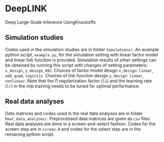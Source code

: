 # DeepLINK
Deep Large-Scale Inference UsingKnockoffs

## Simulation studies

Codes used in the simulation studies are in folder `Simulations/`. An example python script, `example.py`, for the simulation setting with linear factor model and linear link function is provided. Simulation results of other settings can be obtained by running this script with changes of setting parameters: `x_design`, `y_design`, etc. Choices of factor model design `x_design`: `linear`, `add_quad`, `logistic`. Choices of link function design `y_design`: `linear`, `nonlinear`. Note that the l1 regularization factor (`l1`) and the learning rate (`lr`) in the mlp training needs to be tuned for optimal performance.

## Real data analyses

Data matrices and codes used in the real data analyses are in folder `Real_data_analyses/`. Preprocessed data matrices are given as `csv` files. Real data analyses are done in a screen-and-select fashion. Codes for the screen step are in `screen.R` and codes for the select step are in the remaining python script.

